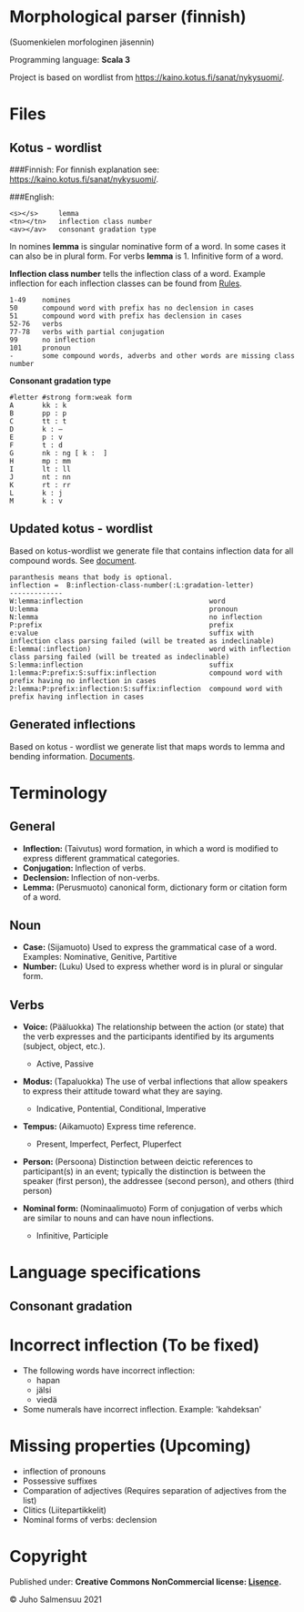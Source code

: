 Morphological parser (finnish) 
==============================
(Suomenkielen morfologinen jäsennin)

Programming language: <b>Scala 3</b>

Project is based on wordlist from https://kaino.kotus.fi/sanat/nykysuomi/.

Files
=====
Kotus - wordlist
-----------------------
###Finnish:
For finnish explanation see: https://kaino.kotus.fi/sanat/nykysuomi/.

###English:
```
<s></s>     lemma 
<tn></tn>   inflection class number
<av></av>   consonant gradation type
```

In nomines <b>lemma</b> is singular nominative form of a word. In some cases it can also be in plural form.
For verbs <b>lemma</b> is 1. Infinitive form of a word. 

<b>Inflection class number</b> tells the inflection class of a word. 
Example inflection for each inflection classes can be found from [Rules](https://github.com/Matemaatikko/morphological-parser-finnish/tree/master/src/main/files/rules). 

````
1-49    nomines
50      compound word with prefix has no declension in cases 
51      compound word with prefix has declension in cases 
52-76   verbs
77-78   verbs with partial conjugation
99      no inflection
101     pronoun
-       some compound words, adverbs and other words are missing class number
````

<b>Consonant gradation type </b> 
````
#letter #strong form:weak form
A       kk : k
B       pp : p
C       tt : t
D       k : –
E       p : v
F       t : d
G       nk : ng [ k :  ]
H       mp : mm
I       lt : ll
J       nt : nn
K       rt : rr
L       k : j
M       k : v
````

Updated kotus - wordlist
-----------------------
Based on kotus-wordlist we generate file that contains inflection data for all compound words. See [document](https://github.com/Matemaatikko/morphological-parser-finnish/blob/master/src/main/files/result/kotus_updated.txt).

````
paranthesis means that body is optional.
inflection =  B:inflection-class-number(:L:gradation-letter)
-------------
W:lemma:inflection                               word
U:lemma                                          pronoun
N:lemma                                          no inflection
P:prefix                                         prefix
e:value                                          suffix with inflection class parsing failed (will be treated as indeclinable)
E:lemma(:inflection)                             word with inflection class parsing failed (will be treated as indeclinable)
S:lemma:inflection                               suffix
1:lemma:P:prefix:S:suffix:inflection             compound word with prefix having no inflection in cases
2:lemma:P:prefix:inflection:S:suffix:inflection  compound word with prefix having inflection in cases
````

Generated inflections
-----------------------
Based on kotus - wordlist we generate list that maps words to lemma and bending information. 
[Documents](https://github.com/Matemaatikko/morphological-parser-finnish/blob/master/src/main/files/result/).


Terminology
===========
General
-------
- <b> Inflection: </b> (Taivutus) word formation, in which a word is modified to express different grammatical categories.
- <b> Conjugation: </b> Inflection of verbs.
- <b> Declension: </b> Inflection of non-verbs.
- <b> Lemma: </b> (Perusmuoto)  canonical form, dictionary form or citation form of a word.

Noun
----
- <b> Case: </b> (Sijamuoto) Used to express the grammatical case of a word. Examples: Nominative, Genitive, Partitive
- <b> Number: </b> (Luku) Used to express whether word is in plural or singular form.

Verbs
-----
- <b> Voice: </b> (Pääluokka) The relationship between the action (or state) that the verb expresses and the participants identified by its arguments (subject, object, etc.).
  
  - Active, Passive
- <b> Modus: </b> (Tapaluokka) The use of verbal inflections that allow speakers to express their attitude toward what they are saying.

  - Indicative, Pontential, Conditional, Imperative 
- <b> Tempus: </b> (Aikamuoto)  Express time reference.
  
  - Present, Imperfect, Perfect, Pluperfect
- <b> Person: </b> (Persoona) Distinction between deictic references to participant(s) in an event; typically the distinction is between the speaker (first person), the addressee (second person), and others (third person)
- <b> Nominal form: </b> (Nominaalimuoto) Form of conjugation of verbs which are similar to nouns and can have noun inflections. 

  - Infinitive, Participle

Language specifications
=======================

Consonant gradation
-------------------


Incorrect inflection (To be fixed)
=============================
- The following words have incorrect inflection:
  - hapan
  - jälsi
  - viedä
- Some numerals have incorrect inflection. Example: 'kahdeksan'

Missing properties (Upcoming)
=============================
- inflection of pronouns
- Possessive suffixes
- Comparation of adjectives (Requires separation of adjectives from the list)
- Clitics (Liitepartikkelit)
- Nominal forms of verbs: declension

Copyright
=========
Published under: <b> Creative Commons NonCommercial license:
[Lisence](https://creativecommons.org/licenses/by-nc/4.0/legalcode). </b>

© Juho Salmensuu 2021